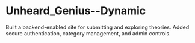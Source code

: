 # Unheard_Genius--Dynamic
 Built a backend-enabled site for submitting and  exploring theories.  Added secure authentication, category  management, and admin controls.
